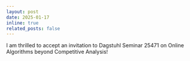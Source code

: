 ```yaml
---
layout: post
date: 2025-01-17
inline: true
related_posts: false
---
```


I am thrilled to accept an invitation to Dagstuhl Seminar 25471 on Online Algorithms beyond Competitive Analysis!
